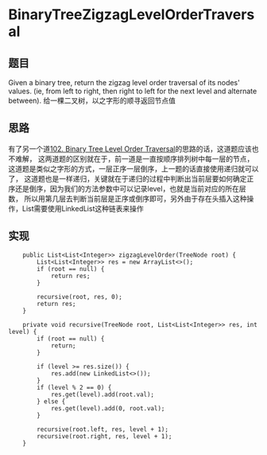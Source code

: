 # BinaryTreeZigzagLevelOrderTraversal

## 题目
Given a binary tree, return the zigzag level order traversal of its nodes' values. 
(ie, from left to right, then right to left for the next level and alternate between).
给一棵二叉树，以之字形的顺寻返回节点值
 
## 思路 
有了另一个道[102. Binary Tree Level Order Traversal](https://github.com/zycR10/LeetcodeSolutions/blob/master/src/main/resource/BinaryTreeLevelOrderTraversal.md)的思路的话，这道题应该也不难解，
这两道题的区别就在于，前一道是一直按顺序排列树中每一层的节点，这道题是类似之字形的方式，一层正序一层倒序，上一题的话直接使用递归就可以了，
这道题也是一样递归，关键就在于递归的过程中判断出当前层要如何确定正序还是倒序，因为我们的方法参数中可以记录level，也就是当前对应的所在层数，
所以用第几层去判断当前层是正序或倒序即可，另外由于存在头插入这种操作，List需要使用LinkedList这种链表来操作

## 实现 
```
    public List<List<Integer>> zigzagLevelOrder(TreeNode root) {
        List<List<Integer>> res = new ArrayList<>();
        if (root == null) {
            return res;
        }

        recursive(root, res, 0);
        return res;
    }

    private void recursive(TreeNode root, List<List<Integer>> res, int level) {
        if (root == null) {
            return;
        }

        if (level >= res.size()) {
            res.add(new LinkedList<>());
        }
        if (level % 2 == 0) {
            res.get(level).add(root.val);
        } else {
            res.get(level).add(0, root.val);
        }

        recursive(root.left, res, level + 1);
        recursive(root.right, res, level + 1);
    }
```
